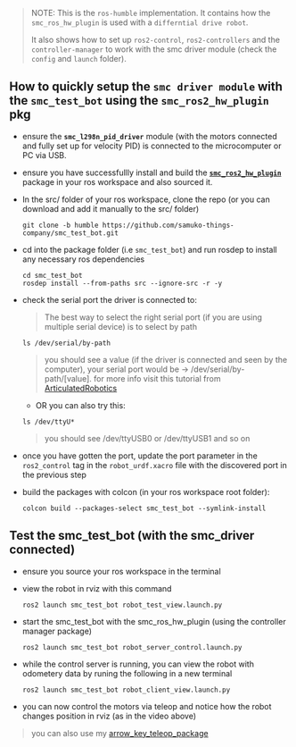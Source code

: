 > NOTE: This is the `ros-humble` implementation. It contains how the `smc_ros_hw_plugin` is used with a `differntial drive robot`.
>
> It also shows how to set up `ros2-control`, `ros2-controllers` and the `controller-manager` to work with the smc driver module (check the `config` and `launch` folder).  

## How to quickly setup the `smc driver module` with the `smc_test_bot` using the `smc_ros2_hw_plugin` pkg
- ensure the **`smc_l298n_pid_driver`** module (with the motors connected and fully set up for velocity PID) is connected to the microcomputer or PC via USB.

- ensure you have successfullly install and build the [**`smc_ros2_hw_plugin`**](https://github.com/samuko-things-company/smc_ros_hw_plugin/tree/humble) package in your ros workspace and also sourced it.

- In the src/ folder of your ros workspace, clone the repo (or you can download and add it manually to the src/ folder)
  ```shell
  git clone -b humble https://github.com/samuko-things-company/smc_test_bot.git
  ```

- cd into the package folder (i.e `smc_test_bot`) and run rosdep to install any necessary ros dependencies
  ```shell
  cd smc_test_bot
  rosdep install --from-paths src --ignore-src -r -y
  ```

- check the serial port the driver is connected to:
  > The best way to select the right serial port (if you are using multiple serial device) is to select by path
  ```shell
  ls /dev/serial/by-path
  ```
  > you should see a value (if the driver is connected and seen by the computer), your serial port would be -> /dev/serial/by-path/[value]. for more info visit this tutorial from [ArticulatedRobotics](https://www.youtube.com/watch?v=eJZXRncGaGM&list=PLunhqkrRNRhYAffV8JDiFOatQXuU-NnxT&index=8)

  - OR you can also try this:
  ```shell
  ls /dev/ttyU*
  ```
  > you should see /dev/ttyUSB0 or /dev/ttyUSB1 and so on

- once you have gotten the port, update the port parameter in the `ros2_control` tag in the `robot_urdf.xacro` file with the discovered port in the previous step

- build the packages with colcon (in your ros workspace root folder):
  ```shell
  colcon build --packages-select smc_test_bot --symlink-install
  ```


## Test the smc_test_bot (with the smc_driver connected)
- ensure you source your ros workspace in the terminal

- view the robot in rviz with this command
  ```shell
  ros2 launch smc_test_bot robot_test_view.launch.py
  ```

- start the smc_test_bot with the smc_ros_hw_plugin (using the controller manager package)
  ```shell
  ros2 launch smc_test_bot robot_server_control.launch.py
  ```

- while the control server is running, you can view the robot with odometery data by runing the following in a new terminal
  ```shell
  ros2 launch smc_test_bot robot_client_view.launch.py
  ```

- you can now control the motors via teleop and notice how the robot changes position in rviz (as in the video above)
> you can also use my [arrow_key_teleop_package](https://github.com/samuko-things/arrow_key_teleop_drive)
